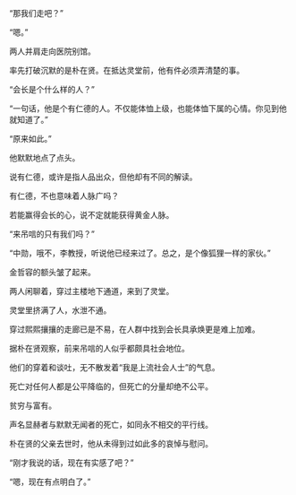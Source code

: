 “那我们走吧？”

“嗯。”

两人并肩走向医院别馆。

率先打破沉默的是朴在贤。在抵达灵堂前，他有件必须弄清楚的事。

“会长是个什么样的人？”

“一句话，他是个有仁德的人。不仅能体恤上级，也能体恤下属的心情。你见到他就知道了。”

“原来如此。”

他默默地点了点头。

说有仁德，或许是指人品出众，但他却有不同的解读。

有仁德，不也意味着人脉广吗？

若能赢得会长的心，说不定就能获得黄金人脉。

“来吊唁的只有我们吗？”

“中勋，哦不，李教授，听说他已经来过了。总之，是个像狐狸一样的家伙。”

金哲容的额头皱了起来。

两人闲聊着，穿过主楼地下通道，来到了灵堂。

灵堂里挤满了人，水泄不通。

穿过熙熙攘攘的走廊已是不易，在人群中找到会长具承焕更是难上加难。

据朴在贤观察，前来吊唁的人似乎都颇具社会地位。

他们的穿着和谈吐，无不散发着“我是上流社会人士”的气息。

死亡对任何人都是公平降临的，但死亡的分量却绝不公平。

贫穷与富有。

声名显赫者与默默无闻者的死亡，如同永不相交的平行线。

朴在贤的父亲去世时，他从未得到过如此多的哀悼与慰问。

“刚才我说的话，现在有实感了吧？”

“嗯，现在有点明白了。”